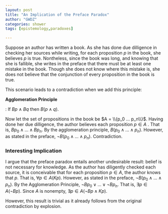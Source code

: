 ```yaml
---
layout: post
title: "An Implication of the Preface Paradox"
author: "GWDZ"
categories: shower
tags: [epistemology,paradoxes]

---
```


Suppose an author has written a book. As she has done due dilligence in checking her sources while writing, for each proposition $p$ in the book, she believes $p$ is true. Nontheless, since the book was long, and knowing that she is fallible, she writes in the preface that there must be at least one mistake in the book.  Though she does not know where this mistake is, she does not believe that the conjunction of every proposition in the book is true.

This scenario leads to a contradiction when we add this principle:

**Agglomeration Principle**

: If $Bp$ $\land$ $Bq$ then $B(p \land q)$.

Now let the set of propositions in the book be $A = \\{p_0 ... p_n\\}$. Having done her due dilligence, the author believes each proposition $p \in A$ . That is, $Bp_0 \land ... \land Bp_n$. By the agglomeration principle, $B(p_0 \land ... \land p_n)$. However, as stated in the preface, $\neg B(p_0 \land ... \land p_n)$. Contradiction.

### Interesting Implication

I argue that the preface paradox entails another undesirable result: belief is not necessary for knowledge. As the author has diligently checked each source, it is conceivable that for each proposition $p \in A$, the author knows that $p$. That is, $\forall p \in A(Kp)$. However, as stated in the preface, $\neg B(p_0 \land ... \land p_n)$. By the  Agglomeration Principle, $\neg Bp_0 \lor ... \lor \neg Bp_n$. That is, $\exists p \in A(\neg Bp)$. Since $A$ is nonempty, $\exists p \in A(\neg Bp \land Kp)$.

However, this result is trivial as it already follows from the original contradiction by explosion.
